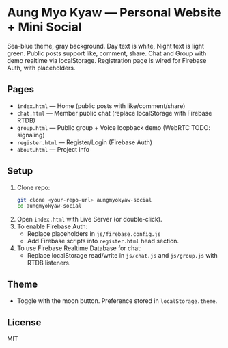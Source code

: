 # Aung Myo Kyaw — Personal Website + Mini Social

Sea-blue theme, gray background. Day text is white, Night text is light green.
Public posts support like, comment, share. Chat and Group with demo realtime via localStorage.
Registration page is wired for Firebase Auth, with placeholders.

## Pages
- `index.html` — Home (public posts with like/comment/share)
- `chat.html` — Member public chat (replace localStorage with Firebase RTDB)
- `group.html` — Public group + Voice loopback demo (WebRTC TODO: signaling)
- `register.html` — Register/Login (Firebase Auth)
- `about.html` — Project info

## Setup
1. Clone repo:
   ```bash
   git clone <your-repo-url> aungmyokyaw-social
   cd aungmyokyaw-social
   ```
2. Open `index.html` with Live Server (or double-click).
3. To enable Firebase Auth:
   - Replace placeholders in `js/firebase.config.js`
   - Add Firebase scripts into `register.html` head section.
4. To use Firebase Realtime Database for chat:
   - Replace localStorage read/write in `js/chat.js` and `js/group.js` with RTDB listeners.

## Theme
- Toggle with the moon button. Preference stored in `localStorage.theme`.

## License
MIT
